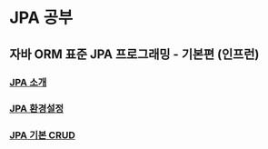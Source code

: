 # JPA 공부

## 자바 ORM 표준 JPA 프로그래밍 - 기본편 (인프런)

### [JPA 소개](https://github.com/sksggg123/TIL/blob/master/JPA/jpa_introduce.md)

### [JPA 환경설정](https://github.com/sksggg123/TIL/blob/master/JPA/jpa_preferences.md)

### [JPA 기본 CRUD](https://github.com/sksggg123/TIL/blob/master/JPA/jpa_ex1_training.md)

